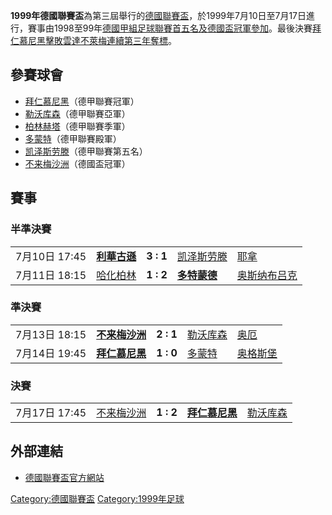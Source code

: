 **1999年德國聯賽盃**為第三屆舉行的[德國聯賽盃](https://zh.wikipedia.org/wiki/德國聯賽盃 "wikilink")，於1999年7月10日至7月17日進行，賽事由1998至99年[德國甲組足球聯賽首五名及](https://zh.wikipedia.org/wiki/德國甲組足球聯賽 "wikilink")[德國盃冠軍參加](https://zh.wikipedia.org/wiki/德國盃 "wikilink")。最後決賽[拜仁慕尼黑擊敗](https://zh.wikipedia.org/wiki/拜仁慕尼黑 "wikilink")[雲達不萊梅連續第三年奪標](https://zh.wikipedia.org/wiki/雲達不萊梅 "wikilink")。

## 參賽球會

  - [拜仁慕尼黑](https://zh.wikipedia.org/wiki/拜仁慕尼黑 "wikilink")（德甲聯賽冠軍）
  - [勒沃库森](https://zh.wikipedia.org/wiki/勒沃库森足球俱乐部 "wikilink")（德甲聯賽亞軍）
  - [柏林赫塔](https://zh.wikipedia.org/wiki/哈化柏林 "wikilink")（德甲聯賽季軍）
  - [多蒙特](https://zh.wikipedia.org/wiki/多蒙特足球會 "wikilink")（德甲聯賽殿軍）
  - [凯泽斯劳滕](../Page/凯泽斯劳滕足球俱乐部.md "wikilink")（德甲聯賽第五名）
  - [不来梅沙洲](https://zh.wikipedia.org/wiki/雲達不萊梅 "wikilink")（德國盃冠軍）

## 賽事

### 半準決賽

|             |                                                           |           |                                                             |                                        |
| ----------- | --------------------------------------------------------- | --------- | ----------------------------------------------------------- | -------------------------------------- |
| 7月10日 17:45 | **[利華古遜](https://zh.wikipedia.org/wiki/利華古遜 "wikilink")** | **3 : 1** | [凯泽斯劳滕](../Page/凯泽斯劳滕足球俱乐部.md "wikilink")                   | [耶拿](../Page/耶拿.md "wikilink")         |
| 7月11日 18:15 | [哈化柏林](https://zh.wikipedia.org/wiki/哈化柏林 "wikilink")     | **1 : 2** | **[多特蒙德](https://zh.wikipedia.org/wiki/多蒙特足球會 "wikilink")** | [奥斯纳布吕克](../Page/奥斯纳布吕克.md "wikilink") |

### 準決賽

|             |                                                             |           |                                                            |                                                       |
| ----------- | ----------------------------------------------------------- | --------- | ---------------------------------------------------------- | ----------------------------------------------------- |
| 7月13日 18:15 | **[不来梅沙洲](https://zh.wikipedia.org/wiki/雲達不萊梅 "wikilink")** | **2 : 1** | [勒沃库森](https://zh.wikipedia.org/wiki/勒沃库森足球俱乐部 "wikilink") | [奥厄](https://zh.wikipedia.org/wiki/奥厄 "wikilink")     |
| 7月14日 19:45 | **[拜仁慕尼黑](https://zh.wikipedia.org/wiki/拜仁慕尼黑 "wikilink")** | **1 : 0** | [多蒙特](https://zh.wikipedia.org/wiki/多蒙特足球會 "wikilink")     | [奥格斯堡](https://zh.wikipedia.org/wiki/奥格斯堡 "wikilink") |

### 決賽

|             |                                                         |           |                                                             |                                    |
| ----------- | ------------------------------------------------------- | --------- | ----------------------------------------------------------- | ---------------------------------- |
| 7月17日 17:45 | [不来梅沙洲](https://zh.wikipedia.org/wiki/雲達不萊梅 "wikilink") | **1 : 2** | **[拜仁慕尼黑](https://zh.wikipedia.org/wiki/拜仁慕尼黑 "wikilink")** | [勒沃库森](../Page/勒沃库森.md "wikilink") |

## 外部連結

  - [德國聯賽盃官方網站](https://web.archive.org/web/20060720215440/http://www.dfb.de/national/liga-pokal/index.html)

[Category:德國聯賽盃](https://zh.wikipedia.org/wiki/Category:德國聯賽盃 "wikilink")
[Category:1999年足球](https://zh.wikipedia.org/wiki/Category:1999年足球 "wikilink")